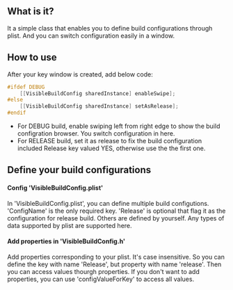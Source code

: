## What is it?
It a simple class that enables you to define build configurations through plist. And you can switch configuration easily in a window.

## How to use
After your key window is created, add below code:

```objective-c
#ifdef DEBUG
    [[VisibleBuildConfig sharedInstance] enableSwipe];
#else
    [[VisibleBuildConfig sharedInstance] setAsRelease];
#endif
```
* For DEBUG build, enable swiping left from right edge to show the build configration browser. You switch configuration in here.
* For RELEASE build, set it as release to fix the build configuration included Release key valued YES, otherwise use the the first one. 

## Define your build configurations
#### Config 'VisibleBuildConfig.plist'
In 'VisibleBuildConfig.plist', you can define multiple build configutions. 'ConfigName' is the only required key. 'Release' is optional that flag it as the configuration for release build. Others are defined by yourself. Any types of data supported by plist are supported here.
#### Add properties in 'VisibleBuildConfig.h'
Add properties corresponding to your plist. It's case insensitive. So you can define the key with name 'Release', but property with name 'release'. Then you can access values thourgh properties. If you don't want to add properties, you can use 'configValueForKey' to access all values.
